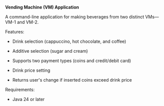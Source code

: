 **Vending Machine (VM) Application**

A command-line application for making beverages from two distinct VMs—VM-1 and VM-2.

Features:
* Drink selection (cappuccino, hot chocolate, and coffee)

* Additive selection (sugar and cream)

* Supports two payment types (coins and credit/debit card)

* Drink price setting

* Returns user's change if inserted coins exceed drink price

Requirements:
* Java 24 or later
